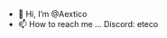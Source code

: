 - 👋 Hi, I’m @Aextico
- 📫 How to reach me ... Discord: eteco 

<!---
Aextico/Aextico is a ✨ special ✨ repository because its `README.md` (this file) appears on your GitHub profile.
You can click the Preview link to take a look at your changes.
--->
